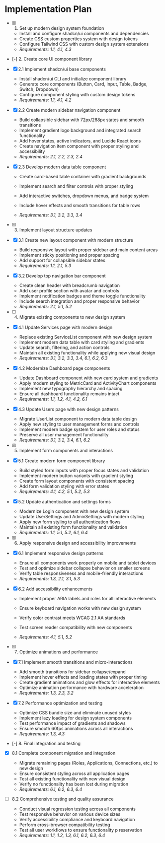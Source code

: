 # Implementation Plan

- [x] 1. Set up modern design system foundation

  - Install and configure shadcn/ui components and dependencies
  - Create CSS custom properties system with design tokens
  - Configure Tailwind CSS with custom design system extensions
  - _Requirements: 1.1, 4.1, 4.3_

- [-] 2. Create core UI component library

- [x] 2.1 Implement shadcn/ui base components

  - Install shadcn/ui CLI and initialize component library
  - Generate core components (Button, Card, Input, Table, Badge, Switch, Dropdown)
  - Configure component styling with custom design tokens
  - _Requirements: 1.1, 4.1, 4.2_

- [x] 2.2 Create modern sidebar navigation component

  - Build collapsible sidebar with 72px/288px states and smooth transitions
  - Implement gradient logo background and integrated search functionality
  - Add hover states, active indicators, and Lucide React icons
  - Create navigation item component with proper styling and accessibility
  - _Requirements: 2.1, 2.2, 2.3, 2.4_

- [x] 2.3 Develop modern data table component

  - Create card-based table container with gradient backgrounds
  - Implement search and filter controls with proper styling
  - Add interactive switches, dropdown menus, and badge system

  - Include hover effects and smooth transitions for table rows
  - _Requirements: 3.1, 3.2, 3.3, 3.4_

- [x] 3. Implement layout structure updates

- [x] 3.1 Create new layout component with modern structure

  - Build responsive layout with proper sidebar and main content areas
  - Implement sticky positioning and proper spacing
  - Add support for collapsible sidebar states
  - _Requirements: 1.1, 2.1, 5.3_

- [x] 3.2 Develop top navigation bar component

  - Create clean header with breadcrumb navigation
  - Add user profile section with avatar and controls
  - Implement notification badges and theme toggle functionality
  - Include search integration and proper responsive behavior
  - _Requirements: 2.1, 5.1, 5.2_

- [ ] 4. Migrate existing components to new design system
- [x] 4.1 Update Services page with modern design

  - Replace existing ServiceList component with new design system
  - Implement modern data table with card styling and gradients
  - Update search, filtering, and action controls
  - Maintain all existing functionality while applying new visual design
  - _Requirements: 3.1, 3.2, 3.3, 3.4, 6.1, 6.2, 6.3_

- [x] 4.2 Modernize Dashboard page components

  - Update Dashboard component with new card system and gradients
  - Apply modern styling to MetricCard and ActivityChart components
  - Implement new typography hierarchy and spacing
  - Ensure all dashboard functionality remains intact
  - _Requirements: 1.1, 1.2, 4.1, 4.2, 6.1_

- [x] 4.3 Update Users page with new design patterns

  - Migrate UserList component to modern data table design
  - Apply new styling to user management forms and controls
  - Implement modern badge system for user roles and status
  - Preserve all user management functionality
  - _Requirements: 3.1, 3.2, 3.4, 6.1, 6.2_

- [x] 5. Implement form components and interactions

- [x] 5.1 Create modern form component library

  - Build styled form inputs with proper focus states and validation
  - Implement modern button variants with gradient styling
  - Create form layout components with consistent spacing
  - Add form validation styling with error states
  - _Requirements: 4.1, 4.2, 5.1, 5.2, 5.3_

- [x] 5.2 Update authentication and settings forms

  - Modernize Login component with new design system
  - Update UserSettings and AdminSettings with modern styling
  - Apply new form styling to all authentication flows
  - Maintain all existing form functionality and validation
  - _Requirements: 1.1, 5.1, 5.2, 6.1, 6.4_

- [x] 6. Apply responsive design and accessibility improvements

- [x] 6.1 Implement responsive design patterns

  - Ensure all components work properly on mobile and tablet devices
  - Test and optimize sidebar collapse behavior on smaller screens
  - Verify table responsiveness and mobile-friendly interactions
  - _Requirements: 1.3, 2.1, 3.1, 5.3_

- [x] 6.2 Add accessibility enhancements

  - Implement proper ARIA labels and roles for all interactive elements

  - Ensure keyboard navigation works with new design system
  - Verify color contrast meets WCAG 2.1 AA standards
  - Test screen reader compatibility with new components
  - _Requirements: 4.1, 5.1, 5.2_

- [x] 7. Optimize animations and performance

- [x] 7.1 Implement smooth transitions and micro-interactions

  - Add smooth transitions for sidebar collapse/expand
  - Implement hover effects and loading states with proper timing
  - Create gradient animations and glow effects for interactive elements
  - Optimize animation performance with hardware acceleration
  - _Requirements: 1.3, 2.3, 3.2_

- [x] 7.2 Performance optimization and testing

  - Optimize CSS bundle size and eliminate unused styles
  - Implement lazy loading for design system components
  - Test performance impact of gradients and shadows
  - Ensure smooth 60fps animations across all interactions
  - _Requirements: 1.3, 4.3_

- [-] 8. Final integration and testing

- [x] 8.1 Complete component migration and integration

  - Migrate remaining pages (Roles, Applications, Connections, etc.) to new design
  - Ensure consistent styling across all application pages
  - Test all existing functionality with new visual design
  - Verify no functionality has been lost during migration
  - _Requirements: 6.1, 6.2, 6.3, 6.4_

- [ ] 8.2 Comprehensive testing and quality assurance


  - Conduct visual regression testing across all components
  - Test responsive behavior on various device sizes
  - Verify accessibility compliance and keyboard navigation
  - Perform cross-browser compatibility testing
  - Test all user workflows to ensure functionality p
    reservation
  - _Requirements: 1.1, 1.2, 1.3, 6.1, 6.2, 6.3, 6.4_
